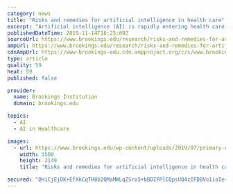 ```yaml
---
category: news
title: "Risks and remedies for artificial intelligence in health care"
excerpt: "Artificial intelligence (AI) is rapidly entering health care and serving major roles, from automating drudgery and routine tasks in medical practice to managing patients and medical resources. As developers create AI systems to take on these tasks ..."
publishedDateTime: 2019-11-14T16:25:00Z
sourceUrl: https://www.brookings.edu/research/risks-and-remedies-for-artificial-intelligence-in-health-care/
ampUrl: https://www.brookings.edu/research/risks-and-remedies-for-artificial-intelligence-in-health-care/amp/
cdnAmpUrl: https://www-brookings-edu.cdn.ampproject.org/c/s/www.brookings.edu/research/risks-and-remedies-for-artificial-intelligence-in-health-care/amp/
type: article
quality: 59
heat: 59
published: false

provider:
  name: Brookings Institution
  domain: brookings.edu

topics:
  - AI
  - AI in Healthcare

images:
  - url: https://www.brookings.edu/wp-content/uploads/2019/07/primary-care.jpg
    width: 3500
    height: 2149
    title: "Risks and remedies for artificial intelligence in health care"

secured: "DHiCjEjDK+EfXkCqTH8b2QMaMWLqZSro5+bBDIFPlCQpsUQ4zIFDBVo1ioIe+rYgRrJrqAyfiinssM61iqWuwmuYm8ikMhpSNgx7aDkenP9vYNXHkBzQjZ13iWRTgYPQa6SHbKPRPB7h2u2lWp1vEjbBbW/0p08Itdjx+RZVGMwCGcce9x5hd6hs4CdshLDzy0fCO7eL8hGKc8SJKDuK/F7Qp8Xh4cIKjatPeNBXKkiJjANU8STazB4X0ruiOrLpYtsnS+hmEVSr/RhBWcSC1w==;OOkz0X47uEgrvNI5X8jetw=="
---
```


